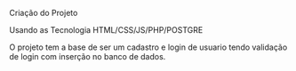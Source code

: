 Criação do Projeto 

Usando as Tecnologia HTML/CSS/JS/PHP/POSTGRE

O projeto tem a base de ser um cadastro e login de usuario tendo validação de
login com inserção no banco de dados.
